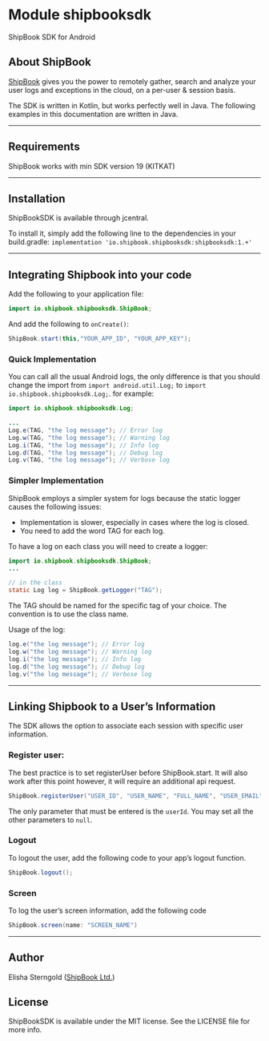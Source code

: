 # Module shipbooksdk
ShipBook SDK for Android

## About ShipBook

[ShipBook](https://www.shipbook.io) gives you the power to remotely gather, search and analyze your user logs and exceptions in the cloud, on a per-user & session basis.

The SDK is written in Kotlin, but works perfectly well in Java. The following examples in this documentation are written in Java.

---
## Requirements
ShipBook works with min SDK version 19 (KITKAT)

---
## Installation

ShipBookSDK is available through jcentral.

To install it, simply add the following line to the dependencies in your build.gradle: `implementation 'io.shipbook.shipbooksdk:shipbooksdk:1.+'`

---
## Integrating Shipbook into your code
Add the following to your application file:

```java
import io.shipbook.shipbooksdk.ShipBook;
```

And add the following to `onCreate()`:

```java
ShipBook.start(this,"YOUR_APP_ID", "YOUR_APP_KEY");
```

### Quick Implementation
You can call all the usual Android logs, the only difference is that you should change the import from `import android.util.Log;` to `import io.shipbook.shipbooksdk.Log;`.
for example:
```java
import io.shipbook.shipbooksdk.Log;

...
Log.e(TAG, "the log message"); // Error log
Log.w(TAG, "the log message"); // Warning log
Log.i(TAG, "the log message"); // Info log
Log.d(TAG, "the log message"); // Debug log
Log.v(TAG, "the log message"); // Verbose log
```

### Simpler Implementation
ShipBook employs a simpler system for logs because the static logger causes the following issues:

* Implementation is slower, especially in cases where the log is closed.
* You need to add the word TAG for each log.

To have a log on each class you will need to create a logger:
```java
import io.shipbook.shipbooksdk.ShipBook;
...

// in the class
static Log log = ShipBook.getLogger("TAG");
```
The TAG should be named for the specific tag of your choice. The convention is to use the class name.

Usage of the log:
```java
log.e("the log message"); // Error log
log.w("the log message"); // Warning log
log.i("the log message"); // Info log
log.d("the log message"); // Debug log
log.v("the log message"); // Verbose log
```

---

## Linking Shipbook to a User’s Information
The SDK allows the option to associate each session with specific user information.

### Register user:
The best practice is to set registerUser before ShipBook.start. It will also work after this point however, it will require an additional api request.

```java
ShipBook.registerUser("USER_ID", "USER_NAME", "FULL_NAME", "USER_EMAIL", "USER_PHONE_NUMBER", "additional info");
```
The only parameter that must be entered is the `userId`. You may set all the other parameters to `null`.


### Logout
To logout the user, add the following code to your app’s logout function.
```java
ShipBook.logout();
```

### Screen

To log the user’s screen information, add the following code
```java
ShipBook.screen(name: "SCREEN_NAME")
```



---


## Author

Elisha Sterngold ([ShipBook Ltd.](https://www.shipbook.io))

## License

ShipBookSDK is available under the MIT license. See the LICENSE file for more info.
